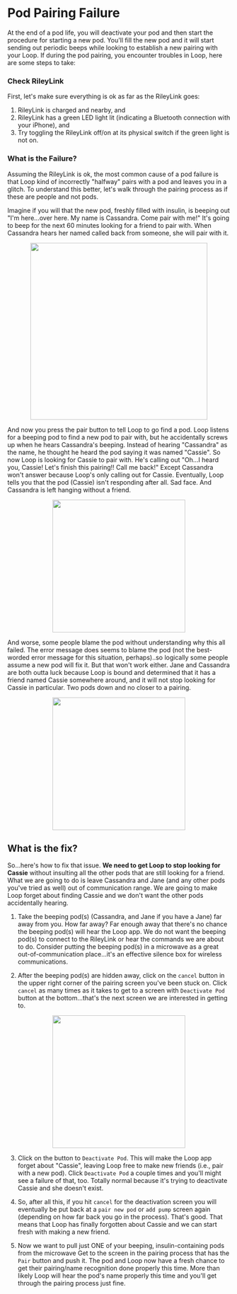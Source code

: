 # Pod Pairing Failure

At the end of a pod life, you will deactivate your pod and then start the procedure for starting a new pod. You'll fill the new pod and it will start sending out periodic beeps while looking to establish a new pairing with your Loop. If during the pod pairing, you encounter troubles in Loop, here are some steps to take:

### Check RileyLink
First, let's make sure everything is ok as far as the RileyLink goes:

1. RileyLink is charged and nearby, and
2. RileyLink has a green LED light lit (indicating a Bluetooth connection with your iPhone), and
3. Try toggling the RileyLink off/on at its physical switch if the green light is not on.

### What is the Failure?

Assuming the RileyLink is ok, the most common cause of a pod failure is that Loop kind of incorrectly "halfway" pairs with a pod and leaves you in a glitch. To understand this better, let's walk through the pairing process as if these are people and not pods.

Imagine if you will that the new pod, freshly filled with insulin, is beeping out "I'm here...over here. My name is Cassandra. Come pair with me!" It's going to beep for the next 60 minutes looking for a friend to pair with. When Cassandra hears her named called back from someone, she will pair with it.

<p align="center">
<img src="../img/pod-pair-fail2.png" width="400">
</p>

And now you press the pair button to tell Loop to go find a pod. Loop listens for a beeping pod to find a new pod to pair with, but he accidentally screws up when he hears Cassandra's beeping. Instead of hearing "Cassandra" as the name, he thought he heard the pod saying it was named "Cassie". So now Loop is looking for Cassie to pair with.  He's calling out "Oh...I heard you, Cassie! Let's finish this pairing!! Call me back!" Except Cassandra won't answer because Loop's only calling out for Cassie. Eventually, Loop tells you that the pod (Cassie) isn't responding after all. Sad face. And Cassandra is left hanging without a friend.

<p align="center">
<img src="../img/pod-pair-fail-cassie.jpg" width="300">
</p>

And worse, some people blame the pod without understanding why this all failed. The error message does seems to blame the pod (not the best-worded error message for this situation, perhaps)..so logically some people assume a new pod will fix it. But that won't work either. Jane and Cassandra are both outta luck because Loop is bound and determined that it has a friend named Cassie somewhere around, and it will not stop looking for Cassie in particular. Two pods down and no closer to a pairing. 

<p align="center">
<img src="../img/cass-and-jane.png" width="300">
</p>

## What is the fix?

So...here's how to fix that issue. **We need to get Loop to stop looking for Cassie** without insulting all the other pods that are still looking for a friend. What we are going to do is leave Cassandra and Jane (and any other pods you've tried as well) out of communication range. We are going to make Loop forget about finding Cassie and we don't want the other pods accidentally hearing.

1. Take the beeping pod(s) (Cassandra, and Jane if you have a Jane) far away from you. How far away? Far enough away that there's no chance the beeping pod(s) will hear the Loop app. We do not want the beeping pod(s) to connect to the RileyLink or hear the commands we are about to do. Consider putting the beeping pod(s) in a microwave as a great out-of-communication place...it's an effective silence box for wireless communications.

2. After the beeping pod(s) are hidden away, click on the `cancel` button in the upper right corner of the pairing screen you've been stuck on. Click `cancel` as many times as it takes to get to a screen with `Deactivate Pod` button at the bottom...that's the next screen we are interested in getting to.

<p align="center">
<img src="../img/pod-pair-fail.jpg" width="300">
</p>

3. Click on the button to `Deactivate Pod`. This will make the Loop app forget about "Cassie", leaving Loop free to make new friends (i.e., pair with a new pod). Click `Deactivate Pod` a couple times and you'll might see a failure of that, too. Totally normal because it's trying to deactivate Cassie and she doesn't exist.

4. So, after all this, if you hit `cancel` for the deactivation screen you will eventually be put back at a `pair new pod` or `add pump` screen again (depending on how far back you go in the process). That's good. That means that Loop has finally forgotten about Cassie and we can start fresh with making a new friend.

5. Now we want to pull just ONE of your beeping, insulin-containing pods from the microwave Get to the screen in the pairing process that has the `Pair` button and push it. The pod and Loop now have a fresh chance to get their pairing/name recognition done properly this time. More than likely Loop will hear the pod's name properly this time and you'll get through the pairing process just fine.
